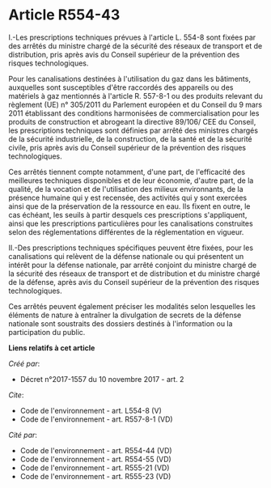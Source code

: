 # Article R554-43

I.-Les prescriptions techniques prévues à l'article L. 554-8 sont fixées par des arrêtés du ministre chargé de la sécurité
des réseaux de transport et de distribution, pris après avis du Conseil supérieur de la prévention des risques
technologiques. 

Pour les canalisations destinées à l'utilisation du gaz dans les bâtiments, auxquelles sont susceptibles d'être raccordés des
appareils ou des matériels à gaz mentionnés à l'article R. 557-8-1 ou des produits relevant du règlement (UE) n° 305/2011 du
Parlement européen et du Conseil du 9 mars 2011 établissant des conditions harmonisées de commercialisation pour les produits
de construction et abrogeant la directive 89/106/ CEE du Conseil, les prescriptions techniques sont définies par arrêté des
ministres chargés de la sécurité industrielle, de la construction, de la santé et de la sécurité civile, pris après avis du
Conseil supérieur de la prévention des risques technologiques. 

Ces arrêtés tiennent compte notamment, d'une part, de l'efficacité des meilleures techniques disponibles et de leur économie,
d'autre part, de la qualité, de la vocation et de l'utilisation des milieux environnants, de la présence humaine qui y est
recensée, des activités qui y sont exercées ainsi que de la préservation de la ressource en eau. Ils fixent en outre, le cas
échéant, les seuils à partir desquels ces prescriptions s'appliquent, ainsi que les prescriptions particulières pour les
canalisations construites selon des réglementations différentes de la réglementation en vigueur. 

II.-Des prescriptions techniques spécifiques peuvent être fixées, pour les canalisations qui relèvent de la défense nationale
ou qui présentent un intérêt pour la défense nationale, par arrêté conjoint du ministre chargé de la sécurité des réseaux de
transport et de distribution et du ministre chargé de la défense, après avis du Conseil supérieur de la prévention des
risques technologiques. 

Ces arrêtés peuvent également préciser les modalités selon lesquelles les éléments de nature à entraîner la divulgation de
secrets de la défense nationale sont soustraits des dossiers destinés à l'information ou la participation du public.

**Liens relatifs à cet article**

_Créé par_:

  - Décret n°2017-1557 du 10 novembre 2017 - art. 2

_Cite_:

  - Code de l'environnement - art. L554-8 (V)
  - Code de l'environnement - art. R557-8-1 (VD)

_Cité par_:

  - Code de l'environnement - art. R554-44 (VD)
  - Code de l'environnement - art. R554-55 (VD)
  - Code de l'environnement - art. R555-21 (VD)
  - Code de l'environnement - art. R555-23 (VD)
